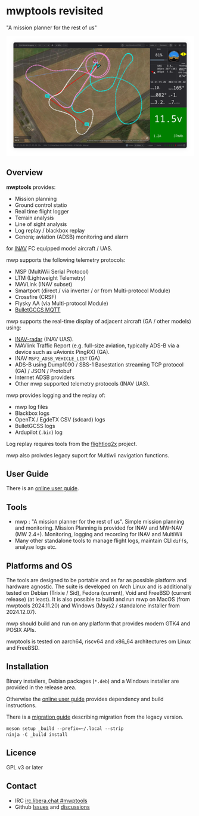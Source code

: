 mwptools revisited
==================

"A mission planner for the rest of us"

![mwp](docs/images/mwp4.png)

## Overview

**mwptools** provides:

* Mission planning
* Ground control statio
* Real time flight logger
* Terrain analysis
* Line of sight analysis
* Log replay / blackbox replay
* Genera; aviation (ADSB) monitoring and alarm

for [INAV](https://github.com/iNavFlight/inav) FC equipped model aircraft / UAS.

mwp supports the following telemetry protocols:

* MSP (MultiWii Serial Protocol)
* LTM (Lightweight Telemetry)
* MAVLink (INAV subset)
* Smartport (direct /  via inverter / or from Multi-protocol Module)
* Crossfire (CRSF)
* Flysky AA (via Multi-protocol Module)
* [BulletGCCS MQTT](https://github.com/stronnag/mwptools/wiki/mqtt---bulletgcss-telemetry)

mwp supports the real-time display of adjacent aircraft (GA / other models) using:

* [INAV-radar](https://github.com/OlivierC-FR/ESP32-INAV-Radar/) (INAV UAS).
* MAVlink Traffic Report (e.g. full-size aviation, typically ADS-B via a device such as uAvionix PingRX) (GA).
* INAV `MSP2_ADSB_VEHICLE_LIST` (GA)
* ADS-B using Dump1090 /  SBS-1 Basestation streaming TCP protocol (GA) / JSON / Protobuf
* Internet ADSB providers
* Other mwp supported telemetry protocols (INAV UAS).

mwp provides logging and the replay of:

* mwp log files
* Blackbox logs
* OpenTX / EgdeTX CSV (sdcard) logs
* BulletGCSS logs
* Ardupilot (`.bin`) log

Log replay requires tools from the [flightlog2x](https://github.com/stronnag/bbl2kml) project.

mwp also proivdes legacy suport for Multiwii navigation functions.

## User Guide

There is an [online user guide](https://stronnag.github.io/mwptools/).

## Tools

 * mwp : "A mission planner for the rest of us". Simple mission planning and monitoring. Mission Planning is provided for INAV and MW-NAV (MW 2.4+). Monitoring, logging and recording for INAV and MultiWii
 * Many other standalone tools to manage flight logs, maintain CLI `diff`s, analyse logs etc.

## Platforms and OS

The tools are designed to be portable and as far as possible platform and hardware agnostic. The suite is developed on Arch Linux and is additionally tested on Debian (Trixie / Sid), Fedora (current), Void and FreeBSD (current release) (at least). It is also possible to build and run mwp on MacOS (from mwptools 2024.11.20) and Windows (Msys2 / standalone installer from 2024.12.07).

mwp should  build and run on any platform that provides modern GTK4 and POSIX APIs.

mwptools is tested on aarch64, riscv64 and x86_64 architectures om Linux and FreeBSD.

## Installation

Binary installers, Debian packages (`*.deb`) and a Windows installer are provided in the release area.

Otherwise the [online user guide](https://stronnag.github.io/mwptools/) provides dependency and build instructions.

There is a [migration guide](docs/mwp-Gtk4-migration-guide.md) describing migration from the legacy version.

```
meson setup _build --prefix=~/.local --strip
ninja -C _build install
```

## Licence

GPL v3 or later

## Contact

* IRC [irc.libera.chat #mwptools](ircs://irc.libera.chat/mwptools)
* Github [Issues](https://github.com/stronnag/mwptools/issues) and [discussions](https://github.com/stronnag/mwptools/discussions)
